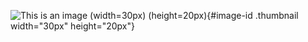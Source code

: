 ![This is an image (width=30px) (height=20px)](image.png){#image-id
.thumbnail width="30px" height="20px"}
